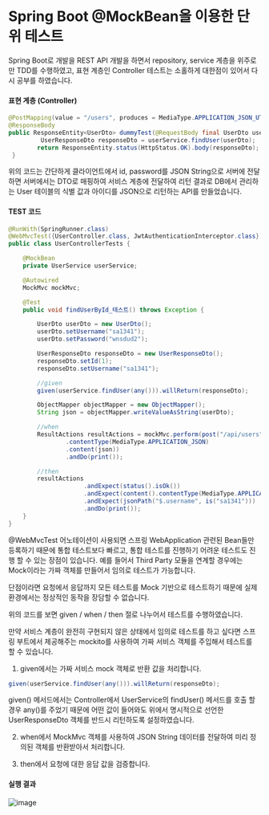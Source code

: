 # Spring Boot  @MockBean을 이용한 단위 테스트  

Spring Boot로 개발을 REST API 개발을 하면서 repository, service 계층을 위주로만 TDD를 수행하였고, 표현 계층인 Controller 테스트는 소홀하게 대한점이 있어서 다시 공부를 하였습니다.


#### 표현 계층 (Controller)

```java
@PostMapping(value = "/users", produces = MediaType.APPLICATION_JSON_UTF8_VALUE)
@ResponseBody
public ResponseEntity<UserDto> dummyTest(@RequestBody final UserDto userDto) throws Exception {
         UserResponseDto responseDto = userService.findUser(userDto);
        return ResponseEntity.status(HttpStatus.OK).body(responseDto);
 }
```

위의 코드는 간단하게 클라이언트에서 id, password를 JSON String으로 서버에 전달하면 서버에서는 DTO로 매핑하여 서비스 계층에 전달하여 리턴 결과로 DB에서 관리하는 User 테이블의 식별 값과 아이디를 JSON으로 리턴하는 API를 만들었습니다.


#### TEST 코드

```java
@RunWith(SpringRunner.class)
@WebMvcTest({UserController.class, JwtAuthenticationInterceptor.class})
public class UserControllerTests {

    @MockBean
    private UserService userService;

    @Autowired
    MockMvc mockMvc;

    @Test
    public void findUserById_테스트() throws Exception {

        UserDto userDto = new UserDto();
        userDto.setUsername("sa1341");
        userDto.setPassword("wnsdud2");

        UserResponseDto responseDto = new UserResponseDto();
        responseDto.setId(1);
        responseDto.setUsername("sa1341");

        //given
        given(userService.findUser(any())).willReturn(responseDto);

        ObjectMapper objectMapper = new ObjectMapper();
        String json = objectMapper.writeValueAsString(userDto);

        //when
        ResultActions resultActions = mockMvc.perform(post("/api/users")
                .contentType(MediaType.APPLICATION_JSON)
                .content(json))
                .andDo(print());

        //then
        resultActions
                     .andExpect(status().isOk())
                     .andExpect(content().contentType(MediaType.APPLICATION_JSON_UTF8_VALUE))
                     .andExpect(jsonPath("$.username", is("sa1341")))
                     .andDo(print());
    }
}
```

@WebMvcTest 어노테이션이 사용되면 스프링 WebApplication 관련된 Bean들만 등록하기 때문에 통합 테스트보다 빠르고, 통합 테스트를 진행하기 어려운 테스트도 진행 할 수 있는 장점이 있습니다. 예를 들어서 Third Party 모듈을 연계할 경우에는 Mock이라는 가짜 객체를 만들어서 임의로 테스트가 가능합니다.

단점이라면 요청에서 응답까지 모든 테스트를 Mock 기반으로 테스트하기 때문에 실제 환경에서는 정상적인 동작을 장담할 수 없습니다.
 

위의 코드를 보면 given / when / then 절로 나누어서 테스트를 수행하였습니다.

만약 서비스 계층이 완전히 구현되지 않은 상태에서 임의로 테스트를 하고 싶다면 스프링 부트에서 제공해주는 mockito를 사용하여 가짜 서비스 객체를 주입해서 테스트를 할 수 있습니다.


1. given에서는 가짜 서비스 mock 객체로 반환 값을 처리합니다.

```java
given(userService.findUser(any())).willReturn(responseDto);
```

>
given() 메서드에서는 Controller에서 UserService의 findUser() 메서드를 호출 할 경우 any()를 주었기 때문에 어떤 값이 들어와도 위에서 명시적으로 선언한 UserResponseDto 객체를 반드시 리턴하도록 설정하였습니다.

2. when에서 MockMvc 객체를 사용하여 JSON String 데이터를 전달하여 미리 정의된 객체를 반환받아서 처리합니다.

3. then에서 요청에 대한 응답 값을 검증합니다.


#### 실행 결과
![image](https://user-images.githubusercontent.com/22395934/115011572-c08d8200-9ee9-11eb-99a9-3f60d89180d7.png)

